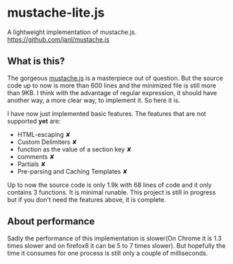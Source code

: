 # mustache-lite.js

A lightweight implementation of mustache.js.  https://github.com/janl/mustache.js

## What is this?

The gorgeous [mustache.js](https://github.com/janl/mustache.js) is a masterpiece out of question. But the source code up to now is more than 600 lines and the minimized file is still more than 9KB. I think with the advantage of regular expression, it should have another way, a more clear way, to implement it. So here it is.

I have now just implemented basic features. The features that are not supported **yet** are:

* HTML-escaping ✘
* Custom Delimiters ✘
* function as the value of a section key ✘
* comments ✘
* Partials ✘
* Pre-parsing and Caching Templates ✘

Up to now the source code is only 1.9k with 68 lines of code and it only contains 3 functions. It is minimal runable. This project is still in progress but if you don't need the features above, it is complete.

## About performance

Sadly the performance of this implementation is slower(On Chrome it is 1.3 times slower and on firefox8 it can be 5 to 7 times slower). But hopefully the time it consumes for one process is still only a couple of milliseconds.